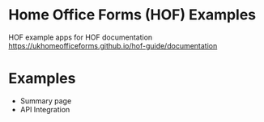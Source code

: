 Home Office Forms (HOF) Examples
================================

HOF example apps for HOF documentation https://ukhomeofficeforms.github.io/hof-guide/documentation

# Examples

- Summary page
- API Integration
